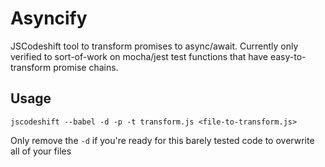 # Asyncify

JSCodeshift tool to transform promises to async/await. Currently only verified
to sort-of-work on mocha/jest test functions that have easy-to-transform
promise chains.

## Usage
```shell
jscodeshift --babel -d -p -t transform.js <file-to-transform.js>
```
Only remove the `-d` if you're ready for this barely tested code to overwrite all of your files

